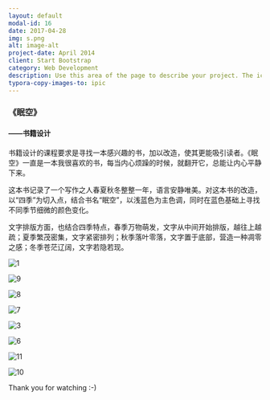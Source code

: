 ```yaml
---
layout: default
modal-id: 16
date: 2017-04-28
img: s.png
alt: image-alt
project-date: April 2014
client: Start Bootstrap
category: Web Development
description: Use this area of the page to describe your project. The icon above is part of a free icon set by <a href="https://sellfy.com/p/8Q9P/jV3VZ/">Flat Icons</a>. On their website, you can download their free set with 16 icons, or you can purchase the entire set with 146 icons for only $12!
typora-copy-images-to: ipic
---
```


### 《眠空》

#### ——书籍设计



书籍设计的课程要求是寻找一本感兴趣的书，加以改造，使其更能吸引读者。《眠空》一直是一本我很喜欢的书，每当内心烦躁的时候，就翻开它，总能让内心平静下来。

这本书记录了一个写作之人春夏秋冬整整一年，语言安静唯美。对这本书的改造，以“四季”为切入点，结合书名“眠空”，以浅蓝色为主色调，同时在蓝色基础上寻找不同季节细微的颜色变化。

文字排版方面，也结合四季特点，春季万物萌发，文字从中间开始排版，越往上越疏；夏季繁茂密集，文字紧密排列；秋季落叶零落，文字置于底部，营造一种凋零之感；冬季苍茫辽阔，文字若隐若现。





![1](http://ww2.sinaimg.cn/large/006tNc79gy1ff8jxbopxdj30jq0d2goz.jpg)

![9](http://ww1.sinaimg.cn/large/006tNc79gy1ff8jys4p6oj30jq0d5dk9.jpg)

![8](http://ww1.sinaimg.cn/large/006tNc79gy1ff8jz0r9mpj30jq0cjq66.jpg)

![7](http://ww4.sinaimg.cn/large/006tNc79gy1ff8jzjdir8j30jq0d5dk6.jpg)

![3](http://ww3.sinaimg.cn/large/006tNc79gy1ff8jyjebpmj30jq0d5wjh.jpg)

![6](http://ww2.sinaimg.cn/large/006tNc79gy1ff8jylh4nwj30jq0d5qan.jpg)

![11](http://ww1.sinaimg.cn/large/006tNc79gy1ff8jzdt6b8j30jq0d5n3l.jpg)

![10](http://ww2.sinaimg.cn/large/006tNc79gy1ff8jzoo3plj30jq0d5n1h.jpg)











Thank you for watching  :-)

